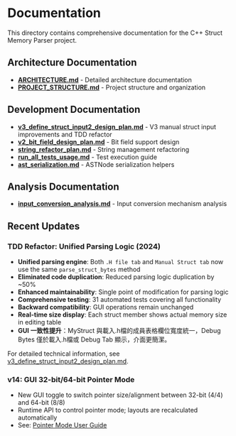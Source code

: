 # Documentation

This directory contains comprehensive documentation for the C++ Struct Memory Parser project.

## Architecture Documentation

- **[ARCHITECTURE.md](architecture/)** - Detailed architecture documentation
- **[PROJECT_STRUCTURE.md](PROJECT_STRUCTURE.md)** - Project structure and organization

## Development Documentation

- **[v3_define_struct_input2_design_plan.md](development/v3_define_struct_input2_design_plan.md)** - V3 manual struct input improvements and TDD refactor
- **[v2_bit_field_design_plan.md](development/v2_bit_field_design_plan.md)** - Bit field support design
- **[string_refactor_plan.md](development/string_refactor_plan.md)** - String management refactoring
- **[run_all_tests_usage.md](development/run_all_tests_usage.md)** - Test execution guide
- **[ast_serialization.md](development/ast_serialization.md)** - ASTNode serialization helpers

## Analysis Documentation

- **[input_conversion_analysis.md](analysis/input_conversion_analysis.md)** - Input conversion mechanism analysis

## Recent Updates

### TDD Refactor: Unified Parsing Logic (2024)
- **Unified parsing engine**: Both `.H file tab` and `Manual Struct tab` now use the same `parse_struct_bytes` method
- **Eliminated code duplication**: Reduced parsing logic duplication by ~50%
- **Enhanced maintainability**: Single point of modification for parsing logic
- **Comprehensive testing**: 31 automated tests covering all functionality
- **Backward compatibility**: GUI operations remain unchanged
- **Real-time size display**: Each struct member shows actual memory size in editing table
- **GUI 一致性提升**：MyStruct 與載入.h檔的成員表格欄位寬度統一，Debug Bytes 僅於載入.h檔或 Debug Tab 顯示，介面更簡潔。

For detailed technical information, see [v3_define_struct_input2_design_plan.md](development/v3_define_struct_input2_design_plan.md). 

### v14: GUI 32-bit/64-bit Pointer Mode
- New GUI toggle to switch pointer size/alignment between 32-bit (4/4) and 64-bit (8/8)
- Runtime API to control pointer mode; layouts are recalculated automatically
- See: [Pointer Mode User Guide](development/v14_GUI_pointer_mode_switch.md)